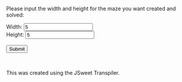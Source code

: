 <p>
Please input the width and height for the maze you want created and solved:
</p>

<!--Grab maze width and height from user-->
Width: <input type="text" name="width" value="5" id="width">
<br>
Height: <input type="text" name="height" value="5" id="height">
<br>
<br>
<input id="submitButton" type="submit" value="Submit" onclick="createMaze()">
<br>
<br>
<pre id="target"></pre>

<p>
This was created using the JSweet Transpiler.
</p>

<script type="text/javascript" src="../target/js/Maze.js"></script>
<script>
	function createMaze() {
        	var width = parseInt(document.getElementById("width").value);
        	var height = parseInt(document.getElementById("height").value);
        	var maze = new Maze(width, height, false);
       	 	var mazeAsString = maze.getGeneratedMazeAsString();
        	document.getElementById("target").innerHTML = mazeAsString;
	}
</script>


